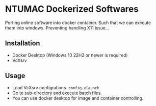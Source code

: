 # NTUMAC Dockerized Softwares

Porting online software into docker container.
Such that we can execute them into windows.
Preventing handling X11 issue...


## Installation
* Docker Desktop (Windows 10 22H2 or newer is required)
* VcXsrv

## Usage
* Load VcXsrv configrations. `config.xlaunch`
* Go to sub-directory and execute batch files.
* You can use docker desktop for image and container controlling.
